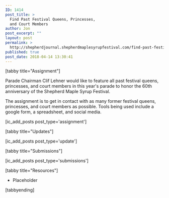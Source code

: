 ```yaml
---
ID: 1414
post_title: >
  Find Past Festival Queens, Princesses,
  and Court Members
author: Jon
post_excerpt: ""
layout: post
permalink: >
  http://shepherdjournal.shepherdmaplesyrupfestival.com/find-past-festival-queens-princesses-and-court-members
published: true
post_date: 2018-04-14 13:30:41
---
```

[tabby title="Assignment"]

Parade Chairman Clif Lehner would like to feature all past festival queens, princesses, and court members in this year's parade to honor the 60th anniversary of the Shepherd Maple Syrup Festival.

The assignment is to get in contact with as many former festival queens, princesses, and court members as possible. Tools being used include a google form, a spreadsheet, and social media.

[ic_add_posts post_type='assignment']

[tabby title="Updates"]

[ic_add_posts post_type='update']

[tabby title="Submissions"]

[ic_add_posts post_type='submissions']

[tabby title="Resources"]
<ul>
 	<li>Placeholder</li>
</ul>
[tabbyending]